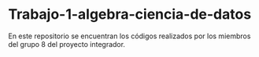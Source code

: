 # Trabajo-1-algebra-ciencia-de-datos
En este repositorio se encuentran los códigos realizados por los miembros del grupo 8 del proyecto integrador.
